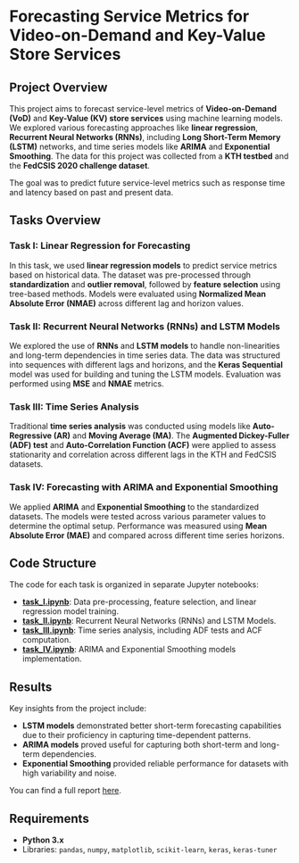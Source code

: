 
# Forecasting Service Metrics for Video-on-Demand and Key-Value Store Services

## Project Overview

This project aims to forecast service-level metrics of **Video-on-Demand (VoD)** and **Key-Value (KV) store services** using machine learning models. We explored various forecasting approaches like **linear regression**, **Recurrent Neural Networks (RNNs)**, including **Long Short-Term Memory (LSTM)** networks, and time series models like **ARIMA** and **Exponential Smoothing**. The data for this project was collected from a **KTH testbed** and the **FedCSIS 2020 challenge dataset**. 

The goal was to predict future service-level metrics such as response time and latency based on past and present data.

## Tasks Overview

### Task I: Linear Regression for Forecasting

In this task, we used **linear regression models** to predict service metrics based on historical data. The dataset was pre-processed through **standardization** and **outlier removal**, followed by **feature selection** using tree-based methods. Models were evaluated using **Normalized Mean Absolute Error (NMAE)** across different lag and horizon values.

### Task II: Recurrent Neural Networks (RNNs) and LSTM Models

We explored the use of **RNNs** and **LSTM models** to handle non-linearities and long-term dependencies in time series data. The data was structured into sequences with different lags and horizons, and the **Keras Sequential** model was used for building and tuning the LSTM models. Evaluation was performed using **MSE** and **NMAE** metrics.

### Task III: Time Series Analysis

Traditional **time series analysis** was conducted using models like **Auto-Regressive (AR)** and **Moving Average (MA)**. The **Augmented Dickey-Fuller (ADF) test** and **Auto-Correlation Function (ACF)** were applied to assess stationarity and correlation across different lags in the KTH and FedCSIS datasets.

### Task IV: Forecasting with ARIMA and Exponential Smoothing

We applied **ARIMA** and **Exponential Smoothing** to the standardized datasets. The models were tested across various parameter values to determine the optimal setup. Performance was measured using **Mean Absolute Error (MAE)** and compared across different time series horizons.

## Code Structure

The code for each task is organized in separate Jupyter notebooks:

- [**task_I.ipynb**](repo/code/task_I.ipynb): Data pre-processing, feature selection, and linear regression model training.
 - [**task_II.ipynb**](repo/code/task_II.ipynb): Recurrent Neural Networks (RNNs) and LSTM Models.
- [**task_III.ipynb**](repo/code/task_III.ipynb): Time series analysis, including ADF tests and ACF computation.
- [**task_IV.ipynb**](repo/code/task_IV.ipynb): ARIMA and Exponential Smoothing models implementation.

## Results

Key insights from the project include:
- **LSTM models** demonstrated better short-term forecasting capabilities due to their proficiency in capturing time-dependent patterns.
- **ARIMA models** proved useful for capturing both short-term and long-term dependencies.
- **Exponential Smoothing** provided reliable performance for datasets with high variability and noise.

You can find a full report [here](repo/EP2420___Project_2__Final_Report.pdf).

## Requirements

- **Python 3.x**
- Libraries: `pandas`, `numpy`, `matplotlib`, `scikit-learn`, `keras`, `keras-tuner`
